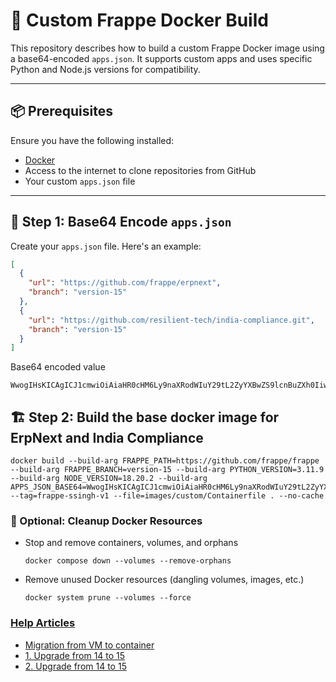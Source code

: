 # 🚀 Custom Frappe Docker Build

This repository describes how to build a custom Frappe Docker image using a base64-encoded `apps.json`. It supports custom apps and uses specific Python and Node.js versions for compatibility.

---

## 📦 Prerequisites

Ensure you have the following installed:

- [Docker](https://www.docker.com/)
- Access to the internet to clone repositories from GitHub
- Your custom `apps.json` file

---

## 📝 Step 1: Base64 Encode `apps.json`

Create your `apps.json` file. Here's an example:

```json
[
  {
    "url": "https://github.com/frappe/erpnext",
    "branch": "version-15"
  },
  {
    "url": "https://github.com/resilient-tech/india-compliance.git",
    "branch": "version-15"
  }
]
```

Base64 encoded value

```
WwogIHsKICAgICJ1cmwiOiAiaHR0cHM6Ly9naXRodWIuY29tL2ZyYXBwZS9lcnBuZXh0IiwKICAgICJicmFuY2giOiAidmVyc2lvbi0xNSIKICB9LAogIHsKICAgICJ1cmwiOiAiaHR0cHM6Ly9naXRodWIuY29tL3Jlc2lsaWVudC10ZWNoL2luZGlhLWNvbXBsaWFuY2UuZ2l0IiwKICAgICJicmFuY2giOiAidmVyc2lvbi0xNSIKICB9Cl0
```

## 🏗️ Step 2: Build the base docker image for ErpNext and India Compliance 
```
docker build --build-arg FRAPPE_PATH=https://github.com/frappe/frappe --build-arg FRAPPE_BRANCH=version-15 --build-arg PYTHON_VERSION=3.11.9 --build-arg NODE_VERSION=18.20.2 --build-arg APPS_JSON_BASE64=WwogIHsKICAgICJ1cmwiOiAiaHR0cHM6Ly9naXRodWIuY29tL2ZyYXBwZS9lcnBuZXh0IiwKICAgICJicmFuY2giOiAidmVyc2lvbi0xNSIKICB9LAogIHsKICAgICJ1cmwiOiAiaHR0cHM6Ly9naXRodWIuY29tL3Jlc2lsaWVudC10ZWNoL2luZGlhLWNvbXBsaWFuY2UuZ2l0IiwKICAgICJicmFuY2giOiAidmVyc2lvbi0xNSIKICB9Cl0= --tag=frappe-ssingh-v1 --file=images/custom/Containerfile . --no-cache

```


### 🧹 Optional: Cleanup Docker Resources
* Stop and remove containers, volumes, and orphans

    `docker compose down --volumes --remove-orphans`

* Remove unused Docker resources (dangling volumes, images, etc.)

    `docker system prune --volumes --force`


### [Help Articles](#help)

- [Migration from VM to container](https://medium.com/@yashwanthtss7/dockerize-custom-application-in-frappe-framework-migration-from-vm-to-container-bac073ec1040)
- [1. Upgrade from 14 to 15](https://codewithkarani.com/2024/01/03/how-to-upgrade-erpnext-from-version-14-to-version-15/)
- [2. Upgrade from 14 to 15](https://cloud.erpgulf.com/blog/support-forum/erpnext-upgrade-from-version-14-to-version-15-ubnutu)


